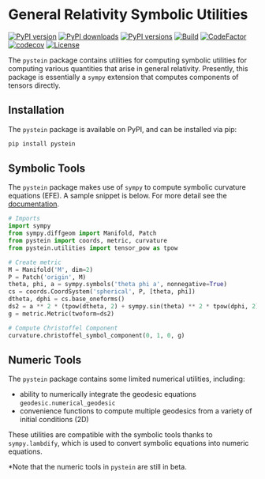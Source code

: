 # General Relativity Symbolic Utilities

[![PyPI version](https://img.shields.io/pypi/v/pystein)](https://pypi.org/project/pystein/)
[![PyPI downloads](https://img.shields.io/pypi/dm/pystein)](https://pypi.org/project/pystein/)
[![PyPI versions](https://img.shields.io/pypi/pyversions/pystein)](https://pypi.org/project/pystein/)
[![Build](https://github.com/JWKennington/pynstein/actions/workflows/build.yml/badge.svg)](https://github.com/JWKennington/pynstein/actions/workflows/build.yml)
[![CodeFactor](https://www.codefactor.io/repository/github/jwkennington/pystein/badge)](https://www.codefactor.io/repository/github/jwkennington/pystein)
[![codecov](https://codecov.io/gh/JWKennington/pystein/branch/main/graph/badge.svg?token=2XRgGH05zb)](https://codecov.io/gh/JWKennington/pystein)
[![License](https://img.shields.io/pypi/l/pystein?color=magenta)](https://pypi.org/project/pystein/)


The `pystein` package contains utilities for computing symbolic utilities for computing various 
quantities that arise in general relativity. Presently, this package is essentially a `sympy` extension that computes 
components of tensors directly.


## Installation

The `pystein` package is available on PyPI, and can be installed via pip:

```bash
pip install pystein
```

## Symbolic Tools

The `pystein` package makes use of `sympy` to compute symbolic curvature equations (EFE). A sample
snippet is below. For more detail see the [documentation]().

```python
# Imports
import sympy
from sympy.diffgeom import Manifold, Patch
from pystein import coords, metric, curvature
from pystein.utilities import tensor_pow as tpow

# Create metric
M = Manifold('M', dim=2)
P = Patch('origin', M)
theta, phi, a = sympy.symbols('theta phi a', nonnegative=True)
cs = coords.CoordSystem('spherical', P, [theta, phi])
dtheta, dphi = cs.base_oneforms()
ds2 = a ** 2 * (tpow(dtheta, 2) + sympy.sin(theta) ** 2 * tpow(dphi, 2))
g = metric.Metric(twoform=ds2)

# Compute Christoffel Component
curvature.christoffel_symbol_component(0, 1, 0, g)
```






## Numeric Tools

The `pystein` package contains some limited numerical utilities, including:

- ability to numerically integrate the geodesic equations `geodesic.numerical_geodesic`
- convenience functions to compute multiple geodesics from a variety of initial conditions (2D)

These utilities are compatible with the symbolic tools thanks to `sympy.lambdify`, which is used to convert symbolic
equations into numeric equations.

*Note that the numeric tools in `pystein` are still in beta.

